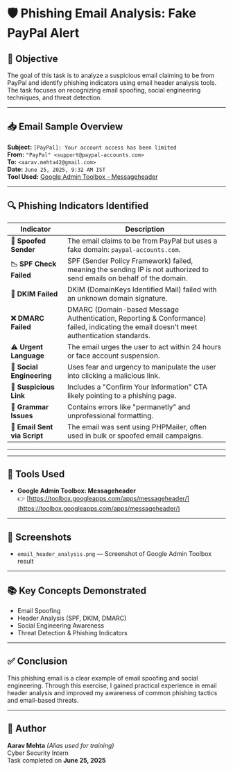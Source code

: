 # 🛡️ Phishing Email Analysis: Fake PayPal Alert

## 📌 Objective

The goal of this task is to analyze a suspicious email claiming to be from PayPal and identify phishing indicators using email header analysis tools. The task focuses on recognizing email spoofing, social engineering techniques, and threat detection.

---

## 📥 Email Sample Overview

**Subject:** `[PayPal]: Your account access has been limited`  
**From:** `"PayPal" <support@paypal-accounts.com>`  
**To:** `<aarav.mehta42@gmail.com>`  
**Date:** `June 25, 2025, 9:32 AM IST`  
**Tool Used:** [Google Admin Toolbox - Messageheader](https://toolbox.googleapps.com/apps/messageheader/)

---

## 🔍 Phishing Indicators Identified

| Indicator              | Description |
|------------------------|-------------|
| **📛 Spoofed Sender**   | The email claims to be from PayPal but uses a fake domain: `paypal-accounts.com`. |
| **📉 SPF Check Failed** | SPF (Sender Policy Framework) failed, meaning the sending IP is not authorized to send emails on behalf of the domain. |
| **🔐 DKIM Failed**      | DKIM (DomainKeys Identified Mail) failed with an unknown domain signature. |
| **❌ DMARC Failed**     | DMARC (Domain-based Message Authentication, Reporting & Conformance) failed, indicating the email doesn’t meet authentication standards. |
| **⚠️ Urgent Language**  | The email urges the user to act within 24 hours or face account suspension. |
| **🧠 Social Engineering** | Uses fear and urgency to manipulate the user into clicking a malicious link. |
| **🚫 Suspicious Link**  | Includes a "Confirm Your Information" CTA likely pointing to a phishing page. |
| **📝 Grammar Issues**   | Contains errors like "permanetly" and unprofessional formatting. |
| **🧩 Email Sent via Script** | The email was sent using PHPMailer, often used in bulk or spoofed email campaigns. |

---


---

## 🧰 Tools Used

- **Google Admin Toolbox: Messageheader**  
  👉 [https://toolbox.googleapps.com/apps/messageheader/](https://toolbox.googleapps.com/apps/messageheader/)

---

## 📸 Screenshots

- `email_header_analysis.png` — Screenshot of Google Admin Toolbox result

---

## 📚 Key Concepts Demonstrated

- Email Spoofing
- Header Analysis (SPF, DKIM, DMARC)
- Social Engineering Awareness
- Threat Detection & Phishing Indicators

---

## ✅ Conclusion

This phishing email is a clear example of email spoofing and social engineering. Through this exercise, I gained practical experience in email header analysis and improved my awareness of common phishing tactics and email-based threats.

---

## 👤 Author

**Aarav Mehta** *(Alias used for training)*  
Cyber Security Intern  
Task completed on **June 25, 2025**


